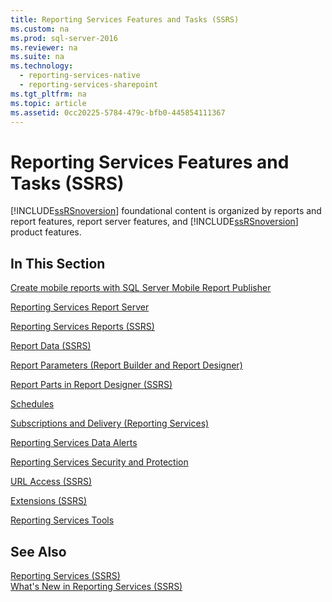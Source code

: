 ```yaml
---
title: Reporting Services Features and Tasks (SSRS)
ms.custom: na
ms.prod: sql-server-2016
ms.reviewer: na
ms.suite: na
ms.technology: 
  - reporting-services-native
  - reporting-services-sharepoint
ms.tgt_pltfrm: na
ms.topic: article
ms.assetid: 0cc20225-5784-479c-bfb0-445854111367
---
```

# Reporting Services Features and Tasks (SSRS)
  [!INCLUDE[ssRSnoversion](../../Token\Other/ssRSnoversion_md.md)] foundational content is organized by reports and report features, report server features, and [!INCLUDE[ssRSnoversion](../../Token\Other/ssRSnoversion_md.md)] product features.  
  
## In This Section  
 [Create mobile reports with SQL Server Mobile Report Publisher](../../Topics\TopicNameNotContainA/Create-mobile-reports-with-SQL-Server-Mobile-Report-Publisher.md)  
  
 [Reporting Services Report Server](../../Topics\TopicNameNotContainA/Reporting-Services-Report-Server.md)  
  
 [Reporting Services Reports &#40;SSRS&#41;](../Topic/Reporting%20Services%20Reports%20\(SSRS\).md)  
  
 [Report Data &#40;SSRS&#41;](../Topic/Report%20Data%20\(SSRS\).md)  
  
 [Report Parameters &#40;Report Builder and Report Designer&#41;](../Topic/Report%20Parameters%20\(Report%20Builder%20and%20Report%20Designer\).md)  
  
 [Report Parts in Report Designer &#40;SSRS&#41;](../Topic/Report%20Parts%20in%20Report%20Designer%20\(SSRS\).md)  
  
 [Schedules](../../Topics\TopicNameNotContainA/Schedules.md)  
  
 [Subscriptions and Delivery &#40;Reporting Services&#41;](../Topic/Subscriptions%20and%20Delivery%20\(Reporting%20Services\).md)  
  
 [Reporting Services Data Alerts](../../Topics\TopicNameNotContainA/Reporting-Services-Data-Alerts.md)  
  
 [Reporting Services Security and Protection](../../Topics\TopicNameNotContainA/Reporting-Services-Security-and-Protection.md)  
  
 [URL Access &#40;SSRS&#41;](../Topic/URL%20Access%20\(SSRS\).md)  
  
 [Extensions &#40;SSRS&#41;](../Topic/Extensions%20\(SSRS\).md)  
  
 [Reporting Services Tools](../../Topics\TopicNameNotContainA/Reporting-Services-Tools.md)  
  
## See Also  
 [Reporting Services &#40;SSRS&#41;](../Topic/Reporting%20Services%20\(SSRS\).md)   
 [What's New in Reporting Services &#40;SSRS&#41;](../Topic/What's%20New%20in%20Reporting%20Services%20\(SSRS\).md)  
  
  